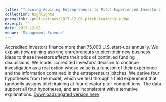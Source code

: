 ```yaml
---
title: "Training Aspiring Entrepreneurs to Pitch Experienced Investors: Evidence from a Field Experiment in the United States"
collection: highlights
permalink: /publications/2017-12-01-pitch-training-judge
excerpt: ''
date: 2017-12-01
venue: 'Management Science'
---
```

Accredited investors finance more than 75,000 U.S. start-ups annually. We explain how training aspiring entrepreneurs to pitch their new business ideas to these investors affects their odds of continued funding discussions. We model accredited investors’ decision to continue investigation as a real option whose value is a function of their experience and the information contained in the entrepreneurs’ pitches. We derive four hypotheses from the model, which we test through a field experiment that randomly assigns pitch training at four elevator pitch competitions. The data support all four hypotheses, and are inconsistent with alternative explanations.
[Download ungated version here](https://osf.io/preprints/socarxiv/yzpvf/)
